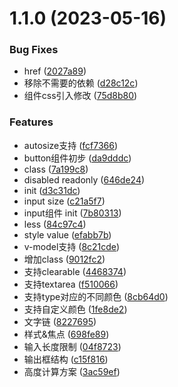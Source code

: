 

# 1.1.0 (2023-05-16)


### Bug Fixes

* href ([2027a89](https://github.com/xiangweiweb/learn-ui/commit/2027a89f4641216e56dee1da9b06dd83f65c4b09))
* 移除不需要的依赖 ([d28c12c](https://github.com/xiangweiweb/learn-ui/commit/d28c12c863323a12863d50c308118372a915bff3))
* 组件css引入修改 ([75d8b80](https://github.com/xiangweiweb/learn-ui/commit/75d8b801d233312af30acd60bb8e232eae0a17bd))


### Features

* autosize支持 ([fcf7366](https://github.com/xiangweiweb/learn-ui/commit/fcf7366738d8ecb445c3dd2901fb2bf52d733a9e))
* button组件初步 ([da9dddc](https://github.com/xiangweiweb/learn-ui/commit/da9dddc31fb27fb26bf0ce16773983ea926ab419))
* class ([7a199c8](https://github.com/xiangweiweb/learn-ui/commit/7a199c86e9c2e4f35fb2d0bb6120c1a4368535dd))
* disabled readonly ([646de24](https://github.com/xiangweiweb/learn-ui/commit/646de245ad9f08a34c30482134c8cc5b98edb312))
* init ([d3c31dc](https://github.com/xiangweiweb/learn-ui/commit/d3c31dc030e4c3fbfaaf5997e2f20ab270712e3a))
* input size ([c21a5f7](https://github.com/xiangweiweb/learn-ui/commit/c21a5f71775396d9f62545f7f265674ce9ba4437))
* input组件 init ([7b80313](https://github.com/xiangweiweb/learn-ui/commit/7b803134bd49fd50e643036606a3a2f8b44d52b1))
* less ([84c97c4](https://github.com/xiangweiweb/learn-ui/commit/84c97c40421920b889a215f6f99a6e29d5a23401))
* style value ([efabb7b](https://github.com/xiangweiweb/learn-ui/commit/efabb7becd9afa7ae04bb7f9a02abf16ef9f30af))
* v-model支持 ([8c21cde](https://github.com/xiangweiweb/learn-ui/commit/8c21cdeaace63aaa4dd4bf40268727ce910423a0))
* 增加class ([9012fc2](https://github.com/xiangweiweb/learn-ui/commit/9012fc2e15eacd53665bd8b739a29c79351ecda0))
* 支持clearable ([4468374](https://github.com/xiangweiweb/learn-ui/commit/44683743e60811d6a4a68327d1c1e64a0e33e8e9))
* 支持textarea ([f510066](https://github.com/xiangweiweb/learn-ui/commit/f510066fa18f2c16b4902725c68b4f43324d0ef9))
* 支持type对应的不同颜色 ([8cb64d0](https://github.com/xiangweiweb/learn-ui/commit/8cb64d0813d77b2b68cd8f05f6d95532cf980872))
* 支持自定义颜色 ([1fe8de2](https://github.com/xiangweiweb/learn-ui/commit/1fe8de2ccbad40924b726824b24d8f2237086849))
* 文字链 ([8227695](https://github.com/xiangweiweb/learn-ui/commit/82276952abb6649b3fcb1cb50859e84e06e13b1e))
* 样式&焦点 ([698fe89](https://github.com/xiangweiweb/learn-ui/commit/698fe895d968217e43665b5861bb02a011450c94))
* 输入长度限制 ([04f8723](https://github.com/xiangweiweb/learn-ui/commit/04f872389aaed26bbb365a15535d521771a8cb34))
* 输出框结构 ([c15f816](https://github.com/xiangweiweb/learn-ui/commit/c15f816c8af85bd5ac71e58b8122341a06deca01))
* 高度计算方案 ([3ac59ef](https://github.com/xiangweiweb/learn-ui/commit/3ac59efb6e0cde7a45e90e8a3fae87a8f83d2604))